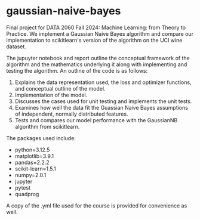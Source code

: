 # gaussian-naive-bayes
Final project for DATA 2060 Fall 2024: Machine Learning: from Theory to Practice. We implement a Gaussian Naive Bayes algorithm and compare our implementation to scikitlearn's version of the algorithm on the UCI wine dataset. 

The jupuyter notebook and report outline the conceptual framework of the algorithm and the mathematics underlying it along with implementing and testing the algorithm. An outline of the code is as follows: 
1. Explains the data representation used, the loss and optimizer functions, and conceptual outline of the model.
2. Implementation of the model.
3. Discusses the cases used for unit testing and implements the unit tests.
4. Examines how well the data fit the Guassian Naive Bayes assumptions of independent, normally distributed features.
5. Tests and compares our model performance with the GaussianNB algorithm from scikitlearn.


The packages used include:
- python=3.12.5
- matplotlib=3.9.1
- pandas=2.2.2
- scikit-learn=1.5.1
- numpy=2.0.1
- jupyter
- pytest
- quadprog

A copy of the .yml file used for the course is provided for convenience as well.
